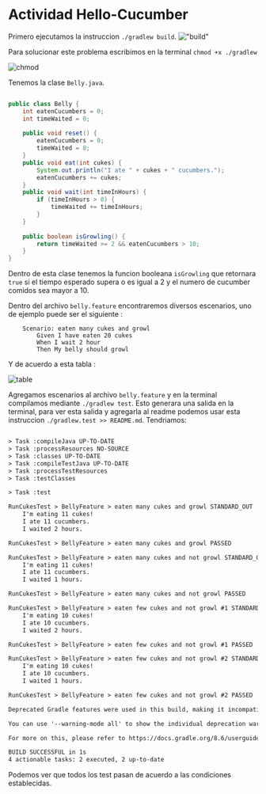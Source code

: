 # Actividad Hello-Cucumber

Primero ejecutamos la instruccion `./gradlew build`.
!["build"](/images/build.png)

Para solucionar este problema escribimos en la terminal `chmod +x ./gradlew`

![chmod](/images/chmod.png)

Tenemos la clase `Belly.java`.

```java

public class Belly {
    int eatenCucumbers = 0;
    int timeWaited = 0;
    
    public void reset() { 
        eatenCucumbers = 0; 
        timeWaited = 0;
    }
    public void eat(int cukes) {
        System.out.println("I ate " + cukes + " cucumbers.");
        eatenCucumbers += cukes;
    }
    public void wait(int timeInHours) {
        if (timeInHours > 0) { 
            timeWaited += timeInHours;
        }
    }
    
    public boolean isGrowling() { 
        return timeWaited >= 2 && eatenCucumbers > 10; 
    }
}
```

Dentro de esta clase tenemos la funcion booleana `isGrowling` que retornara `true` si el tiempo esperado supera o es igual a 2 y el numero de cucumber comidos sea mayor a 10.

Dentro del archivo `belly.feature` encontraremos diversos escenarios, uno de ejemplo puede ser el siguiente :

```feature
    Scenario: eaten many cukes and growl
        Given I have eaten 20 cukes
        When I wait 2 hour
        Then My belly should growl
```

Y de acuerdo a esta tabla :

![table](/images/feature.png)

Agregamos escenarios al archivo `belly.feature` y en la terminal compilamos mediante `./gradlew test`.
Esto generara una salida en la terminal, para ver esta salida y agregarla al readme podemos usar esta instruccion `./gradlew.test >> README.md`.
Tendriamos:

```html

> Task :compileJava UP-TO-DATE
> Task :processResources NO-SOURCE
> Task :classes UP-TO-DATE
> Task :compileTestJava UP-TO-DATE
> Task :processTestResources
> Task :testClasses

> Task :test

RunCukesTest > BellyFeature > eaten many cukes and growl STANDARD_OUT
    I'm eating 11 cukes!
    I ate 11 cucumbers.
    I waited 2 hours.

RunCukesTest > BellyFeature > eaten many cukes and growl PASSED

RunCukesTest > BellyFeature > eaten many cukes and not growl STANDARD_OUT
    I'm eating 11 cukes!
    I ate 11 cucumbers.
    I waited 1 hours.

RunCukesTest > BellyFeature > eaten many cukes and not growl PASSED

RunCukesTest > BellyFeature > eaten few cukes and not growl #1 STANDARD_OUT
    I'm eating 10 cukes!
    I ate 10 cucumbers.
    I waited 2 hours.

RunCukesTest > BellyFeature > eaten few cukes and not growl #1 PASSED

RunCukesTest > BellyFeature > eaten few cukes and not growl #2 STANDARD_OUT
    I'm eating 10 cukes!
    I ate 10 cucumbers.
    I waited 1 hours.

RunCukesTest > BellyFeature > eaten few cukes and not growl #2 PASSED

Deprecated Gradle features were used in this build, making it incompatible with Gradle 9.0.

You can use '--warning-mode all' to show the individual deprecation warnings and determine if they come from your own scripts or plugins.

For more on this, please refer to https://docs.gradle.org/8.6/userguide/command_line_interface.html#sec:command_line_warnings in the Gradle documentation.

BUILD SUCCESSFUL in 1s
4 actionable tasks: 2 executed, 2 up-to-date
```

Podemos ver que todos los test pasan de acuerdo a las condiciones establecidas.
